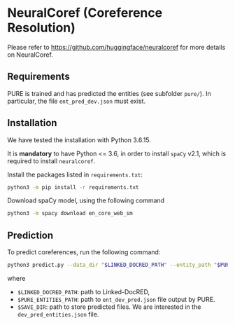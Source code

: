 # NeuralCoref (Coreference Resolution)

Please refer to <https://github.com/huggingface/neuralcoref> for more details on NeuralCoref.

## Requirements

PURE is trained and has predicted the entities (see subfolder `pure/`). In particular, the file `ent_pred_dev.json` must exist.

## Installation

We have tested the installation with Python 3.6.15.

It is **mandatory** to have Python <= 3.6, in order to install `spaCy` v2.1, which is required to install `neuralcoref`.

Install the packages listed in `requirements.txt`:

```bash
python3 -m pip install -r requirements.txt
```

Download spaCy model, using the following command

```bash
python3 -m spacy download en_core_web_sm
```

## Prediction

To predict coreferences, run the following command:

```bash
python3 predict.py --data_dir "$LINKED_DOCRED_PATH" --entity_path "$PURE_ENTITIES_PATH" --output_dir "$SAVE_DIR"
```

where
* `$LINKED_DOCRED_PATH`: path to Linked-DocRED,
* `$PURE_ENTITIES_PATH`: path to `ent_dev_pred.json` file output by PURE.
* `$SAVE_DIR`: path to store predicted files. We are interested in the `dev_pred_entities.json` file.